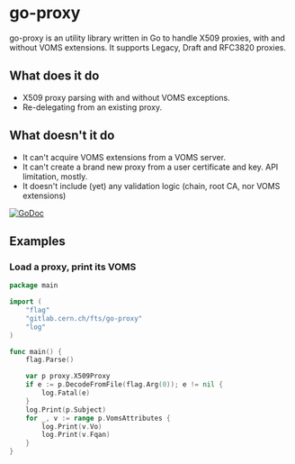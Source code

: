 go-proxy
========

go-proxy is an utility library written in Go to handle X509 proxies, with and without VOMS extensions. It supports Legacy, Draft and RFC3820 proxies.

## What does it do
* X509 proxy parsing with and without VOMS exceptions.
* Re-delegating from an existing proxy.

## What doesn't it do
* It can't acquire VOMS extensions from a VOMS server.
* It can't create a brand new proxy from a user certificate and key. API limitation, mostly.
* It doesn't include (yet) any validation logic (chain, root CA, nor VOMS extensions)

 [![GoDoc](https://godoc.org/gitlab.cern.ch/fts/go-proxy?status.svg)](https://godoc.org/gitlab.cern.ch/fts/go-proxy)
 
 ## Examples

### Load a proxy, print its VOMS
```go
package main

import (
	"flag"
	"gitlab.cern.ch/fts/go-proxy"
	"log"
)

func main() {
	flag.Parse()

	var p proxy.X509Proxy
	if e := p.DecodeFromFile(flag.Arg(0)); e != nil {
		log.Fatal(e)
	}
	log.Print(p.Subject)
	for _, v := range p.VomsAttributes {
		log.Print(v.Vo)
		log.Print(v.Fqan)
	}
}
```